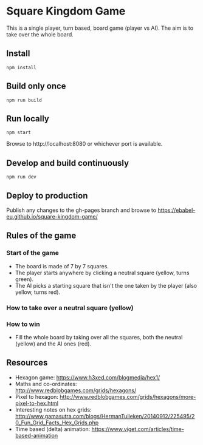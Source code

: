 # Square Kingdom Game
This is a single player, turn based, board game (player vs AI). The aim is to take over the whole board.

## Install

```
npm install
```

## Build only once

```
npm run build
```

## Run locally

```
npm start
```

Browse to http://localhost:8080 or whichever port is available.

## Develop and build continuously

```
npm run dev
```

## Deploy to production

Publish any changes to the gh-pages branch and browse to https://ebabel-eu.github.io/square-kingdom-game/

## Rules of the game

### Start of the game

- The board is made of 7 by 7 squares.
- The player starts anywhere by clicking a neutral square (yellow, turns green).
- The AI picks a starting square that isn't the one taken by the player (also yellow, turns red).

### How to take over a neutral square (yellow)

### How to win

- Fill the whole board by taking over all the squares, both the neutral (yellow) and the AI ones (red).

## Resources

- Hexagon game: https://www.h3xed.com/blogmedia/hex1/
- Maths and co-ordinates: http://www.redblobgames.com/grids/hexagons/
- Pixel to hexagon: http://www.redblobgames.com/grids/hexagons/more-pixel-to-hex.html 
- Interesting notes on hex grids: http://www.gamasutra.com/blogs/HermanTulleken/20140912/225495/20_Fun_Grid_Facts_Hex_Grids.php
- Time based (delta) animation: https://www.viget.com/articles/time-based-animation
